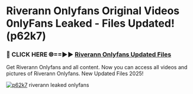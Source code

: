 # Riverann Onlyfans Original Videos 0nlyFans Leaked - Files Updated! (p62k7)

<h3>🔴 CLICK HERE 🌐==►► <a href="https://tinyurl.com/3hn5wdd3" rel="nofollow">Riverann Onlyfans Updated Files</a></h3>

Get Riverann Onlyfans and all content. Now you can access all videos and pictures of Riverann Onlyfans. New Updated Files 2025!

[![p62k7](https://i.imgur.com/4HnBqBT.gif)](https://tinyurl.com/3hn5wdd3)
riverann leaked onlyfans